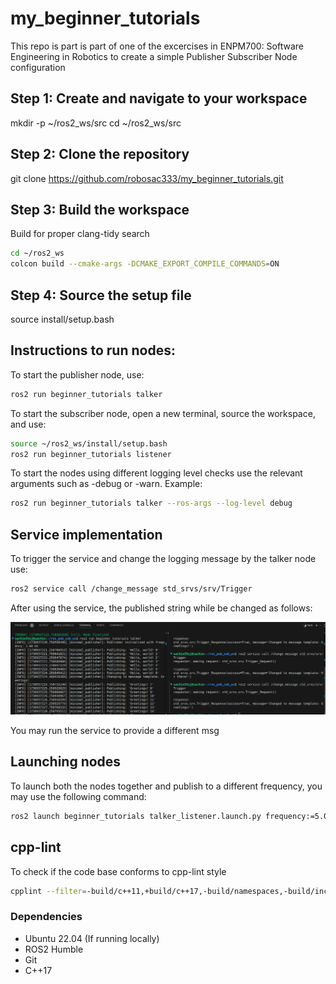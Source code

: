 # my_beginner_tutorials
This repo is part is part of one of the excercises in ENPM700: Software Engineering in Robotics to create a simple Publisher Subscriber Node configuration

## Step 1: Create and navigate to your workspace
mkdir -p ~/ros2_ws/src
cd ~/ros2_ws/src

## Step 2: Clone the repository
git clone https://github.com/robosac333/my_beginner_tutorials.git

## Step 3: Build the workspace
Build for proper clang-tidy search
```sh
cd ~/ros2_ws
colcon build --cmake-args -DCMAKE_EXPORT_COMPILE_COMMANDS=ON
```

## Step 4: Source the setup file
source install/setup.bash

## Instructions to run nodes:
To start the publisher node, use:
```sh
ros2 run beginner_tutorials talker
```

To start the subscriber node, open a new terminal, source the workspace, and use:
```sh
source ~/ros2_ws/install/setup.bash
ros2 run beginner_tutorials listener
```
To start the nodes using different logging level checks use the relevant arguments such as -debug or -warn. Example:
```sh
ros2 run beginner_tutorials talker --ros-args --log-level debug
```

## Service implementation
To trigger the service and change the logging message by the talker node use:
```sh
ros2 service call /change_message std_srvs/srv/Trigger
```
After using the service, the published string while be changed as follows:

![Changing_publish_msg](image.png)

You may run the service to provide a different msg

## Launching nodes
To launch both the nodes together and publish to a different frequency, you may use the following command:
```sh
ros2 launch beginner_tutorials talker_listener.launch.py frequency:=5.0
```

## cpp-lint
To check if the code base conforms to cpp-lint style
```sh
cpplint --filter=-build/c++11,+build/c++17,-build/namespaces,-build/include_order $(find . -name *.cpp | grep -v "/build/")
```

### Dependencies

- Ubuntu 22.04 (If running locally)
- ROS2 Humble
- Git
- C++17
